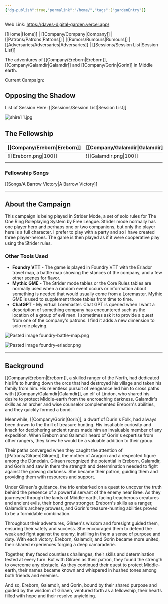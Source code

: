 ```yaml
---
{"dg-publish":true,"permalink":"/home/","tags":["gardenEntry"]}
---
```


Web Link: https://daves-digital-garden.vercel.app/

[[Home\|Home]] | [[Company/Company\|Company]] | [[Patrons/Patrons\|Patrons]] | [[Rumors/Rumours\|Rumours]] | [[Adversaries/Adversaries\|Adversaries]] | [[Sessions/Session List\|Session List]]

The adventures of [[Company/Ereborn\|Ereborn]], [[Company/Galamdir\|Galamdir]] and [[Company/Gorin\|Gorin]] in Middle earth.

Current Campaign: 
## Opposing the Shadow

List of Session Here: [[Sessions/Session List\|Session List]]

![shire1 1.jpg](/img/user/zz_assetts/shire1%201.jpg)

## The Fellowship
| [[Company/Ereborn\|Ereborn]] | [[Company/Galamdir\|Galamdir]] | [[Company/Gorin\|Gorin]] |
| ---- | ---- | ---- |
| ![[Ereborn.png\|100]] | ![[Galamdir.png\|100]] | ![[Gorin.png\|100]] |
|  |  |  |
### Fellowship Songs
[[Songs/A Barrow Victory\|A Barrow Victory]]

-----
## About the Campaign
This campaign is being played in Strider Mode, a set of solo rules for The One Ring Roleplaying System by Free League. Strider mode normally has one player hero and perhaps one or two companions, but only the player here is a full character. I prefer to play with a party and so I have created three player-heroes. The game is then played as if it were cooperative play using the Strider rules.

### Other Tools Used

- **Foundry VTT** - The game is played in Foundry VTT with the Eriador travel map, a battle map showing the stances of the company, and a few other scenes for flavor. 
- **Mythic GME** - The Strider mode tables or the Core Rules tables are normally used when a random event occurs or information about something is needed that would usually come from a Loremaster. Mythic GME is used to supplement those tables from time to time.
- **ChatGPT** - My virtual Loremaster. Chat GPT is queried when I want a description of something company has encountered such as the location of a group of evil men. I sometimes ask it to provide a quest from one of the company's patrons. I find it adds a new dimension to solo role playing.

![Pasted image foundry-battle-map.png](/img/user/zz_assetts/Pasted%20image%20foundry-battle-map.png)

![Pasted image foundry-eriador.png](/img/user/zz_assetts/Pasted%20image%20foundry-eriador.png)

------
## Background
[[Company/Ereborn\|Ereborn]], a skilled ranger of the North, had dedicated his life to hunting down the orcs that had destroyed his village and taken his family from him. His relentless pursuit of vengeance led him to cross paths with [[Company/Galamdir\|Galamdir]], an elf of Lindon, who shared his desire to protect Middle-earth from the encroaching darkness. Galamdir's skills as an archer and wise counselor complemented Ereborn's abilities, and they quickly formed a bond.

Meanwhile, [[Company/Gorin\|Gorin]], a dwarf of Durin's Folk, had always been drawn to the thrill of treasure hunting. His insatiable curiosity and knack for deciphering ancient runes made him an invaluable member of any expedition. When Ereborn and Galamdir heard of Gorin's expertise from other rangers, they knew he would be a valuable addition to their group.

Their paths converged when they caught the attention of [[Patrons/Gilraen\|Gilraen]], the mother of Aragorn and a respected figure among the Dúnedain. Gilraen recognized the potential in Ereborn, Galamdir, and Gorin and saw in them the strength and determination needed to fight against the growing darkness. She became their patron, guiding them and providing them with resources and support.

Under Gilraen's guidance, the trio embarked on a quest to uncover the truth behind the presence of a powerful servant of the enemy near Bree. As they journeyed through the lands of Middle-earth, facing treacherous creatures and ancient evils, their bond grew stronger. Ereborn's skills as a ranger, Galamdir's archery prowess, and Gorin's treasure-hunting abilities proved to be a formidable combination.

Throughout their adventures, Gilraen's wisdom and foresight guided them, ensuring their safety and success. She encouraged them to defend the weak and fight against the enemy, instilling in them a sense of purpose and duty. With each victory, Ereborn, Galamdir, and Gorin became more united, their shared experiences forging a deep camaraderie.

Together, they faced countless challenges, their skills and determination tested at every turn. But with Gilraen as their patron, they found the strength to overcome any obstacle. As they continued their quest to protect Middle-earth, their names became known and whispered in hushed tones among both friends and enemies.

And so, Ereborn, Galamdir, and Gorin, bound by their shared purpose and guided by the wisdom of Gilraen, ventured forth as a fellowship, their hearts filled with hope and their resolve unyielding.